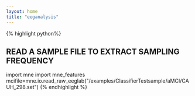 ```yaml
---
layout: home
title: "eeganalysis"
---
```

{% highlight python%}

## READ A SAMPLE FILE TO EXTRACT SAMPLING FREQUENCY
import mne
import mne_features
mcifile=mne.io.read_raw_eeglab("/examples/ClassifierTestsample/aMCI/CAUH_298.set")
{% endhighlight %}
